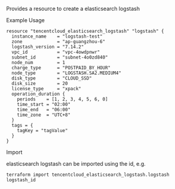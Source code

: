 Provides a resource to create a elasticsearch logstash

Example Usage

```hcl
resource "tencentcloud_elasticsearch_logstash" "logstash" {
  instance_name    = "logstash-test"
  zone             = "ap-guangzhou-6"
  logstash_version = "7.14.2"
  vpc_id           = "vpc-4owdpnwr"
  subnet_id        = "subnet-4o0zd840"
  node_num         = 1
  charge_type      = "POSTPAID_BY_HOUR"
  node_type        = "LOGSTASH.SA2.MEDIUM4"
  disk_type        = "CLOUD_SSD"
  disk_size        = 20
  license_type     = "xpack"
  operation_duration {
    periods    = [1, 2, 3, 4, 5, 6, 0]
    time_start = "02:00"
    time_end   = "06:00"
    time_zone  = "UTC+8"
  }
  tags = {
    tagKey = "tagValue"
  }
}
```

Import

elasticsearch logstash can be imported using the id, e.g.

```
terraform import tencentcloud_elasticsearch_logstash.logstash logstash_id
```